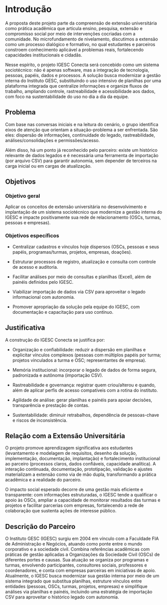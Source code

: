 # Introdução

A proposta deste projeto parte da compreensão de extensão universitária como prática acadêmica que articula ensino, pesquisa, extensão e compromisso social por meio de intervenções cocriadas com a comunidade. No microfundamento de nivelamento, discutimos a extensão como um processo dialógico e formativo, no qual estudantes e parceiros constroem conhecimento aplicável a problemas reais, fortalecendo capacidades institucionais e cidadãs.

Nesse espírito, o projeto IGESC Conecta será concebido como um sistema sociotécnico: não é apenas software, mas a integração de tecnologia, pessoas, papéis, dados e processos. A solução busca modernizar a gestão interna do Instituto GESC, substituindo o uso intensivo de planilhas por uma plataforma integrada que centralize informações e organize fluxos de trabalho, ampliando controle, rastreabilidade e acessibilidade aos dados, com foco na sustentabilidade do uso no dia a dia da equipe.

## Problema
Com base nas conversas iniciais e na leitura do cenário, o grupo identifica eixos de atenção que orientam a situação-problema a ser enfrentada. São eles: dispersão de informações, continuidade do legado, rastreabilidade, análises/consolidações e permissões/acesso.

Além disso, há um ponto já reconhecido pelo parceiro: existe um histórico relevante de dados legados e é necessária uma ferramenta de importação (por arquivo CSV) para garantir autonomia, sem depender de terceiros na carga inicial ou em cargas de atualização.

## Objetivos

### Objetivo geral
Aplicar os conceitos de extensão universitária no desenvolvimento e implantação de um sistema sociotécnico que modernize a gestão interna do IGESC e impacte positivamente sua rede de relacionamento (OSCs, turmas, pessoas e empresas).

### Objetivos específicos

* Centralizar cadastros e vínculos hoje dispersos (OSCs, pessoas e seus papéis, programas/turmas, projetos, empresas, doações).

* Estruturar processos de registro, atualização e consulta com controle de acesso e auditoria.

* Facilitar análises por meio de consultas e planilhas (Excel), além de painéis definidos pelo IGESC.

* Viabilizar importação de dados via CSV para aproveitar o legado informacional com autonomia.

* Promover apropriação da solução pela equipe do IGESC, com documentação e capacitação para uso contínuo.

## Justificativa

A construção do IGESC Conecta se justifica por:

* Organização e confiabilidade: reduzir a dispersão em planilhas e explicitar vínculos complexos (pessoas com múltiplos papéis por turma; projetos vinculados a turma e OSC; representantes de empresa).

* Memória institucional: incorporar o legado de dados de forma segura, padronizada e autônoma (importação CSV).

* Rastreabilidade e governança: registrar quem criou/alterou e quando, além de aplicar perfis de acesso compatíveis com a rotina do instituto.

* Agilidade de análise: gerar planilhas e painéis para apoiar decisões, transparência e prestação de contas.

* Sustentabilidade: diminuir retrabalhos, dependência de pessoas-chave e riscos de inconsistência.

## Relação com a Extensão Universitária

O projeto promove aprendizagem significativa aos estudantes (levantamento e modelagem de requisitos, desenho da solução, implementação, documentação, implantação) e fortalecimento institucional ao parceiro (processos claros, dados confiáveis, capacidade analítica). A interação continuada, documentação, prototipação, validação e ajustes materializam a extensão como via de mão dupla, transformando a prática acadêmica e a realidade do parceiro.

O impacto social esperado decorre de uma gestão mais eficiente e transparente: com informações estruturadas, o IGESC tende a qualificar o apoio às OSCs, ampliar a capacidade de monitorar resultados das turmas e projetos e facilitar parcerias com empresas, fortalecendo a rede de colaboração que sustenta ações de interesse público.

## Descrição do Parceiro

O Instituto GESC (IGESC) surgiu em 2004 em vínculo com a Faculdade FIA de Administração e Negócios, atuando como ponte entre o mundo corporativo e a sociedade civil. Combina referências acadêmicas com práticas de gestão aplicadas a Organizações da Sociedade Civil (OSCs) de diferentes portes e causas. Sua atuação se organiza por programas e turmas, envolvendo participantes, consultores sociais, professores e coordenadores, e conta com empresas parceiras em iniciativas de apoio.
Atualmente, o IGESC busca modernizar sua gestão interna por meio de um sistema integrado que substitua planilhas, estruture vínculos entre entidades (pessoas, OSCs, turmas, projetos, empresas) e simplifique análises via planilhas e painéis, incluindo uma estratégia de importação CSV para aproveitar o histórico legado com autonomia.
